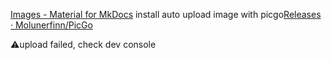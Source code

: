 [Images - Material for MkDocs](https://squidfunk.github.io/mkdocs-material/reference/images/)
install auto upload image with picgo[Releases · Molunerfinn/PicGo](https://github.com/Molunerfinn/PicGo/releases)

⚠️upload failed, check dev console
